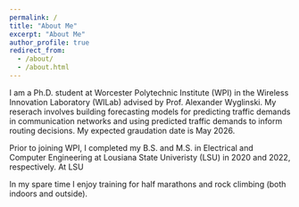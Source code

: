 ```yaml
---
permalink: /
title: "About Me"
excerpt: "About Me"
author_profile: true
redirect_from: 
  - /about/
  - /about.html
---
```


I am a Ph.D. student at Worcester Polytechnic Institute (WPI) in the Wireless Innovation Laboratory (WILab) advised by Prof. Alexander Wyglinski. My reserach involves building forecasting models for predicting traffic demands in communication networks and using predicted traffic demands to inform routing decisions. My expected graudation date is May 2026. 

Prior to joining WPI, I completed my B.S. and M.S. in Electrical and Computer Engineering at Lousiana State Univeristy (LSU) in 2020 and 2022, respectively. At LSU 

In my spare time I enjoy training for half marathons and rock climbing (both indoors and outside). 